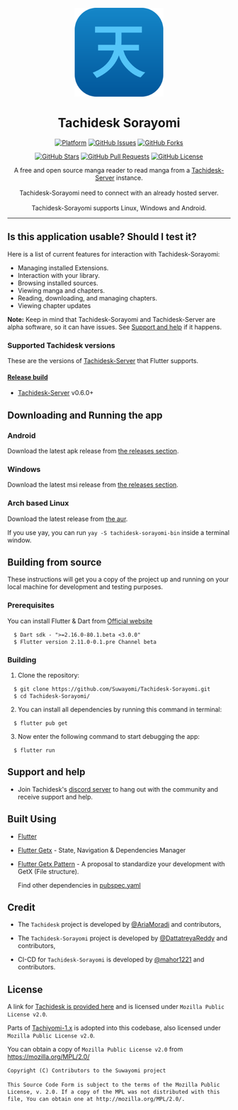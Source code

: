 <p align="center">
  <a href="" rel="noopener">
 <img width=200px height=200px src="assets/images/icon.png" alt="Bot logo"></a>
</p>

<h1 align="center"> Tachidesk Sorayomi </h1>

<div align="center">

[![Platform](https://img.shields.io/badge/platform-Linux%20%7C%20Windows%20%7C%20Android-lightgrey)](https://t.me/CR_ALT_BOT)
[![GitHub Issues](https://img.shields.io/github/issues/Suwayomi/Tachidesk-Sorayomi)](https://github.com/Suwayomi/Tachidesk-Sorayomi/issues)
[![GitHub Forks](https://img.shields.io/github/forks/Suwayomi/Tachidesk-Sorayomi)](https://github.com/Suwayomi/Tachidesk-Sorayomi)

</div>
<div align="center">

[![GitHub Stars](https://img.shields.io/github/stars/Suwayomi/Tachidesk-Sorayomi)](https://github.com/Suwayomi/Tachidesk-Sorayomi)
[![GitHub Pull Requests](https://img.shields.io/github/issues-pr/Suwayomi/Tachidesk-Sorayomi)](https://github.com/Suwayomi/Tachidesk-Sorayomi/pulls)
[![GitHub License](https://img.shields.io/github/license/Suwayomi/Tachidesk-Sorayomi)](https://github.com/Suwayomi/Tachidesk-Sorayomi/blob/main/LICENSE)

</div>


<p align="center">  
A free and open source manga reader to read manga from a <a href="https://github.com/Suwayomi/Tachidesk-Server">Tachidesk-Server</a> instance.</br></br>
Tachidesk-Sorayomi need to connect with an already hosted server.</br></br>
Tachidesk-Sorayomi supports Linux, Windows and Android.
</p>

---

## Is this application usable? Should I test it?

Here is a list of current features for interaction with Tachidesk-Sorayomi:

- Managing installed Extensions.
- Interaction with your library.
- Browsing installed sources.
- Viewing manga and chapters.
- Reading, downloading, and managing chapters.
- Viewing chapter updates

**Note:** Keep in mind that Tachidesk-Sorayomi and Tachidesk-Server are alpha software, so it can have issues. See [Support and help](#support-and-help) if it happens.


### Supported Tachidesk versions

These are the versions of [Tachidesk-Server][tachidesk-server] that Flutter supports.

#### [Release build][release]

- [Tachidesk-Server][tachidesk-server] v0.6.0+


## Downloading and Running the app

### Android 

Download the latest apk release from [the releases section][release].


### Windows 

Download the latest msi release from [the releases section][release].

<!-- 

### MacOS 

Download the latest dmg release from [the releases section][release].

### Debian based Linux 

Download the latest deb release from [the releases section][release].

### Fedora based Linux 

Download the latest rpm release from [the releases section][release].

-->

### Arch based Linux 


Download the latest release from [the aur](https://aur.archlinux.org/packages/tachidesk-sorayomi-bin).

If you use yay, you can run `yay -S tachidesk-sorayomi-bin` inside a terminal window. 


## Building from source

These instructions will get you a copy of the project up and running on your local machine for development and testing purposes.

### Prerequisites

You can install Flutter & Dart from [Official website](https://docs.flutter.dev/get-started/install)
```
  $ Dart sdk - ">=2.16.0-80.1.beta <3.0.0"
  $ Flutter version 2.11.0-0.1.pre Channel beta
```

### Building

1.  Clone the repository:

```
  $ git clone https://github.com/Suwayomi/Tachidesk-Sorayomi.git
  $ cd Tachidesk-Sorayomi/
```
2.  You can install all dependencies by running this command in terminal:

```
  $ flutter pub get
```

3.  Now enter the following command to start debugging the app:

```
  $ flutter run       
```


## Support and help

-   Join Tachidesk's [discord server](https://discord.gg/DDZdqZWaHA) to hang out with the community and receive support and help.


## Built Using

- [Flutter](https://flutter.dev/)
- [Flutter Getx](https://github.com/jonataslaw/getx) - State, Navigation & Dependencies Manager
- [Flutter Getx Pattern](https://github.com/kauemurakami/getx_pattern) - A proposal to standardize your development with GetX (File structure).
    
    Find other dependencies in [pubspec.yaml](pubspec.yaml)

## Credit

- The `Tachidesk` project is developed by [@AriaMoradi](https://github.com/AriaMoradi) and contributors, 

- The `Tachidesk-Sorayomi` project is developed by [@DattatreyaReddy](https://github.com/DattatreyaReddy) and contributors, 

- CI-CD for `Tachidesk-Sorayomi` is developed by [@mahor1221](github.com/mahor1221)  and contributors.

    
## License

A link for [Tachidesk is provided here](https://github.com/Suwayomi/Tachidesk) and is licensed under `Mozilla Public License v2.0`.

Parts of [Tachiyomi-1.x](https://github.com/tachiyomiorg/tachiyomi-1.x) is adopted into this codebase, also licensed under `Mozilla Public License v2.0`.

You can obtain a copy of `Mozilla Public License v2.0` from https://mozilla.org/MPL/2.0/


    Copyright (C) Contributors to the Suwayomi project

    This Source Code Form is subject to the terms of the Mozilla Public
    License, v. 2.0. If a copy of the MPL was not distributed with this
    file, You can obtain one at http://mozilla.org/MPL/2.0/.


[release]: https://github.com/Suwayomi/Tachidesk-Sorayomi/releases
[tachidesk-server]: https://github.com/Suwayomi/Tachidesk-Server
[tachidesk-server-preview]: https://github.com/Suwayomi/Tachidesk-Server-preview/releases